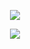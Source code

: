 <p align="center" width="100%">
    <img src="https://komarev.com/ghpvc/?username=NxAou&style=for-the-badge&label=✧✦&color=000000"> 

</p>
<p align="center" width="100%">
  <img src="https://github.com/user-attachments/assets/1a990548-f7e7-48e8-814a-812ca2fc3a50" 
<p/>




